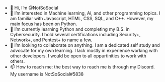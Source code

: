 - 👋 Hi, I’m @NotSoSocial
- 👀 I’m interested in Machine learning, Ai, and other programming topics. I am familiar with Javascript, HTML, CSS, SQL, and C++. However, my main focus has been on Python.
- 🌱 I’m currently learning Python and completing my B.S. in Cybersecurity. I hold several certifications including Security+, Network+, and Pentest+ to name a few. 
- 💞️ I’m looking to collaborate on anything. I am a dedicated self study and advocate for my own learning. I lack mostly in experience working with other developers. I would be open to all oppurtinities to work with others. 
- 📫 How to reach me: the best way to reach me is through my Discord. My username is NotSoSocial#5838

<!---
NotSoSocial/NotSoSocial is a ✨ special ✨ repository because its `README.md` (this file) appears on your GitHub profile.
You can click the Preview link to take a look at your changes.
--->
